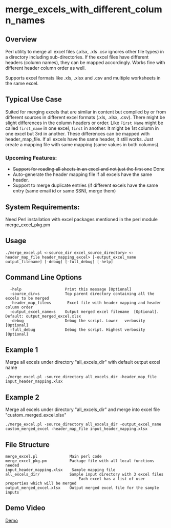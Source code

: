 # merge_excels_with_different_column_names

## Overview
Perl utility to merge all excel files (.xlsx, .xls .csv ignores other file types) in a directory including sub-directories. If the excel files have different headers (column names), they can be mapped accordingly. Works fine with different header column order as well. 

Supports excel formats like .xls, .xlsx and .csv and multiple worksheets in the same excel.

## Typical Use Case
Suited for merging excels that are similar in content but compiled by or from different sources in different excel formats (.xls, .xlsx, .csv). There might be slight differences in the column headers or order. Like `First Name` might be called `first_name` in one excel, `first` in another. It might be 1st column in one excel but 3rd in another. These differences can be mapped with header_map_file. If all excels have the same header, it still works. Just create a mapping file with same mapping (same values in both columns). 

### Upcoming Features:
  * ~~Support for reading all sheets in an excel and not just the first one~~ Done
  * Auto-generate the header mapping file if all excels have the same header.
  * Support to merge duplicate entries (if different excels have the same entry (same email id or same SSN), merge them)

## System Requirements:
Need Perl installation with excel packages mentioned in the perl module merge_excel_pkg.pm

## Usage
```
./merge_excel.pl <-source_dir excel_source_directory> <-header_map_file header_mapping_excel> [-output_excel_name output_filename] [-debug] [-full_debug] [-help]
```
## Command Line Options
```
  -help                   Print this message [Optional]
  -source_dir=s           Top parent directory containing all the excels to be merged
  -header_map_file=s       Excel file with header mapping and header column order
  -output_excel_name=s    Output merged excel filename  [Optional]. Default: output_merged_excel.xlsx
  -debug                  Debug the script. Lower   verbosity [Optional]
  -full_debug             Debug the script. Highest verbosity [Optional]
```

## Example 1
Merge all excels under directory "all_excels_dir" with default output excel name
```
./merge_excel.pl -source_directory all_excels_dir -header_map_file input_header_mapping.xlsx
```

## Example 2
Merge all excels under directory "all_excels_dir" and merge into excel file "custom_merged_excel.xlsx"
```
./merge_excel.pl -source_directory all_excels_dir -output_excel_name custom_merged_excel -header_map_file input_header_mapping.xlsx
```

## File Structure
```
merge_excel.pl              Main perl code
merge_excel_pkg.pm          Package file with all local functions needed
input_header_mapping.xlsx    Sample mapping file
all_excels_dir/             Sample input directory with 3 excel files
                                Each excel has a list of user properties which will be merged
output_merged_excel.xlsx    Output merged excel file for the sample inputs
```

## Demo Video
[Demo](https://www.youtube.com/watch?v=jY3ZrWaHpfs)
